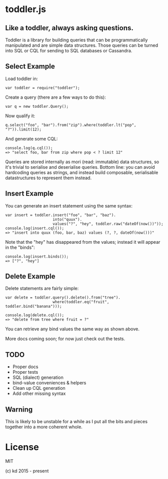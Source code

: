 # toddler.js

## Like a toddler, always asking questions.

Toddler is a library for building queries that can be programmatically
manipulated and are simple data structures.  Those queries can be
turned into SQL or CQL for sending to SQL databases or Cassandra.

## Select Example

Load toddler in:

    var toddler = require("toddler");

Create a query (there are a few ways to do this):

    var q = new toddler.Query();

Now qualify it:

    q.select("foo", "bar").from("zip").where(toddler.lt("pop", "?")).limit(12);

And generate some CQL:

    console.log(q.cql());
    => "select foo, bar from zip where pop < ? limit 12"

Queries are stored internally as mori (read: immutable) data structures, so
it's trivial to serialise and deserialise queries.  Bottom line: you
can avoid hardcoding queries as strings, and instead build composable,
serialisable datastructures to represent them instead.

## Insert Example

You can generate an insert statement using the same syntax:

    var insert = toddler.insert("foo", "bar", "baz").
                         into("quux").
                         values("?", "hey", toddler.raw("dateOf(now())"));
    console.log(insert.cql());
    => "insert into quux (foo, bar, baz) values (?, ?, dateOf(now()))"

Note that the "hey" has disappeared from the values; instead it will appear
in the "binds":

    console.log(insert.binds());
    => ["?", "hey"]

## Delete Example

Delete statements are fairly simple:

    var delete = toddler.query().delete().from("tree").
                         where(toddler.eq("fruit", toddler.bind("banana")));

    console.log(delete.cql());
    => "delete from tree where fruit = ?"

You can retrieve any bind values the same way as shown above.

More docs coming soon; for now just check out the tests.

## TODO

* Proper docs
* Proper tests
* SQL (dialect) generation
* bind-value conveniences & helpers
* Clean up CQL generation
* Add other missing syntax

## Warning

This is likely to be unstable for a while as I put all the
bits and pieces together into a more coherent whole.

# License

MIT

(c) kd 2015 - present
